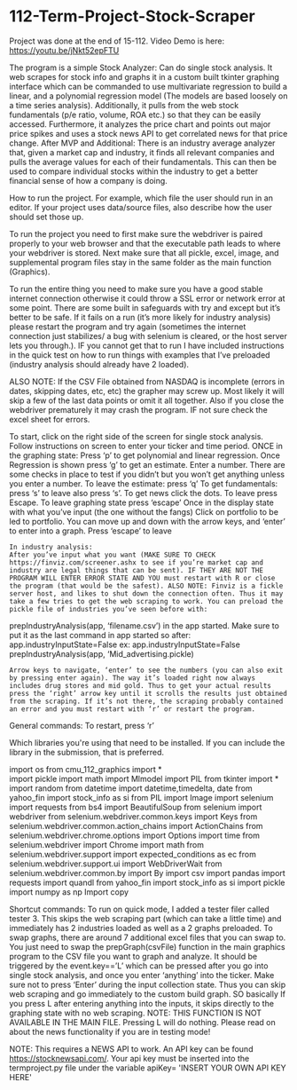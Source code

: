 # 112-Term-Project-Stock-Scraper
Project was done at the end of 15-112. 
Video Demo is here: https://youtu.be/jNkt52epFTU

The program is a simple Stock Analyzer: 
Can do single stock analysis. It web scrapes for stock info and graphs it in a custom built tkinter graphing interface which can be commanded to use multivariate regression to build a linear, and a polynomial regression model (The models are based loosely on a time series analysis).  Additionally, it pulls from the web stock fundamentals (p/e ratio, volume, ROA etc.) so that they can be easily accessed. 
Furthermore, it analyzes the price chart and points out major price spikes and uses a stock news API to get correlated news for that price change.
After MVP and Additional:
There is an industry average analyzer that, given a market cap and industry, it finds all relevant companies and pulls the average values for each of their fundamentals. This can then be used to compare individual stocks within the industry to get a better financial sense of how a company is doing. 



How to run the project. For example, which file the user should run in an editor. If your project uses data/source files, also describe how the user should set those up.

To run the project you need to first make sure the webdriver is paired properly to your web browser and that the executable path leads to where your webdriver is stored. 
Next make sure that all pickle, excel, image, and supplemental program files stay in the same folder as the main function (Graphics). 

To run the entire thing you need to make sure you have a good stable internet connection otherwise it could throw a SSL error or network error at some point. There are some built in safeguards with try and except but it’s better to be safe. If it fails on a run (it’s more likely for industry analysis) please restart the program and try again (sometimes the internet connection just stabilizes/ a bug with selenium is cleared, or the host server lets you through.).  IF you cannot get that to run I have included instructions in the quick test on how to run things with examples that I’ve preloaded (industry analysis should already have 2 loaded).

ALSO NOTE: If the CSV File obtained from NASDAQ is incomplete (errors in dates, skipping dates, etc, etc) the grapher may screw up. Most likely it will skip a few of the last data points or omit it all together. Also if you close the webdriver prematurely it may crash the program. 
IF not sure check the excel sheet for errors. 

To start, click on the right side of the screen for single stock analysis. Follow instructions on screen to enter your ticker and time period.
ONCE in the graphing state: 
Press ‘p’ to get polynomial and linear regression. 
Once Regression is shown press ‘g’ to get an estimate. Enter a number. There are some checks in place to test if you didn’t but you won’t get anything unless you enter a number.
To leave the estimate: press ‘q’ 
To get fundamentals: press ‘s’ to leave also press ‘s’. 
To get news click the dots. To leave press Escape. 
To leave graphing state press ‘escape’ 
Once in the display state with what you’ve input (the one without the fangs) 
Click on portfolio to be led to portfolio. You can move up and down with the arrow keys, and ‘enter’ to enter into a graph. Press ‘escape’ to leave

	In industry analysis:
	After you’ve input what you want (MAKE SURE TO CHECK https://finviz.com/screener.ashx to see if you’re market cap and industry are legal things that can be sent). IF THEY ARE NOT THE PROGRAM WILL ENTER ERROR STATE AND YOU must restart with R or close the program (that would be the safest). ALSO NOTE: Finviz is a fickle server host, and likes to shut down the connection often. Thus it may take a few tries to get the web scraping to work. You can preload the pickle file of industries you’ve seen before with: 
prepIndustryAnalysis(app, ‘filename.csv’)
in the app started. Make sure to put it as the last command in app started so after:
  app.industryInputState=False 
ex:
  app.industryInputState=False 
  prepIndustryAnalysis(app, ‘Mid_advertising.pickle)


	Arrow keys to navigate, ‘enter’ to see the numbers (you can also exit by pressing enter again). The way it’s loaded right now always includes drug stores and mid gold. Thus to get your actual results press the ‘right’ arrow key until it scrolls the results just obtained from the scraping. If it’s not there, the scraping probably contained an error and you must restart with ‘r’ or restart the program. 

General commands:
To restart, press ‘r’

Which libraries you're using that need to be installed. If you can include the library in the submission, that is preferred.

import os
from cmu_112_graphics import *  
import pickle 
import math
import Mlmodel
import PIL 
from tkinter import *
import random
from datetime import datetime,timedelta, date
from yahoo_fin import stock_info as si
from PIL import Image
import selenium
import requests
from bs4 import BeautifulSoup
from selenium import webdriver 
from selenium.webdriver.common.keys import Keys
from selenium.webdriver.common.action_chains import ActionChains
from selenium.webdriver.chrome.options import Options
import time
from selenium.webdriver import Chrome 
import math
from selenium.webdriver.support import expected_conditions as ec
from selenium.webdriver.support.ui import WebDriverWait
from selenium.webdriver.common.by import By
import csv
import pandas
import requests
import quandl
from yahoo_fin import stock_info as si
import pickle
import numpy as np
Import copy


Shortcut commands:
To run on quick mode, I added a tester filer called tester 3. This skips the web scraping part (which can take a little time) and immediately has 2 industries loaded as well as a 2 graphs preloaded. To swap graphs, there are around 7 additional excel files that you can swap to. You just need to swap the prepGraph(csvFile)  function in the main graphics program to the CSV file you want to graph and analyze. It should be triggered by the event.key==’L’ which can be pressed after you go into single stock analysis, and once you enter ‘anything’ into the ticker. Make sure not to press ‘Enter’ during the input collection state. Thus you can skip web scraping and go immediately to the custom build graph. SO basically If you press L after entering anything into the inputs, it skips directly to the graphing state with no web scraping. NOTE: THIS FUNCTION IS NOT AVAILABLE IN THE MAIN FILE. Pressing L will do nothing. Please read on about the news functionality if you are in testing mode!


NOTE: This requires a NEWS API to work. An API key can be found https://stocknewsapi.com/. Your api key must be inserted into the termproject.py file under the variable apiKey= 'INSERT YOUR OWN API KEY HERE'


